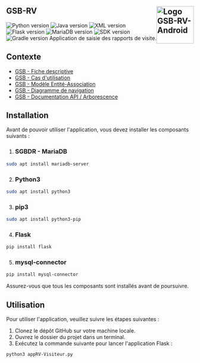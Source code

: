 ## GSB-RV <img src="https://user-images.githubusercontent.com/102319778/230720966-cb56e373-2646-4edc-bde0-08bfc8e55956.png" alt="Logo GSB-RV-Android" style="float: right; width: 100px;">
   ![Python version](https://img.shields.io/badge/Python-3.10.6-blue) ![Java version](https://img.shields.io/badge/Java-11.0.13-navy) ![XML version](https://img.shields.io/badge/XML-1.0-orange) ![Flask version](https://img.shields.io/badge/Flask-2.2.3-pink) ![MariaDB version](https://img.shields.io/badge/MariaDB-15.1-red) ![SDK version](https://img.shields.io/badge/SDK-32-Gold) ![Gradle version](https://img.shields.io/badge/Gradle-7.4-yellow) 
Application de saisie des rapports de visite. 

## Contexte

- [GSB - Fiche descriptive](https://github.com/R-Mehdi94/GSB-RV-ANDROID-DOC/blob/master/doc/01-GSB-AppliRV-FicheDescriptive.pdf)
- [GSB - Cas d'utilisation](https://github.com/R-Mehdi94/GSB-RV-ANDROID-DOC/blob/master/doc/02-GSB-AppliRV-Visiteur-UC.pdf)
- [GSB - Modèle Entité-Association](https://github.com/R-Mehdi94/GSB-RV-ANDROID-DOC/blob/master/doc/03-GSB-AppliRV-MEA.pdf)
- [GSB - Diagramme de navigation](https://github.com/R-Mehdi94/GSB-RV-ANDROID-DOC/blob/master/doc/04-GSB-AppliRV-Navigation.pdf)
- [GSB - Documentation API / Arborescence](https://github.com/R-Mehdi94/GSB-RV-ANDROID-DOC/blob/master/doc/05-GSB-AppliRV-Documentation-API.pdf)

## Installation

Avant de pouvoir utiliser l'application, vous devez installer les composants suivants :

1. ### SGBDR - MariaDB

  ``` bash 
  sudo apt install mariadb-server
  ```

2. ### Python3

  ``` bash 
  sudo apt install python3
  ```

3. ### pip3

  ``` bash 
  sudo apt install python3-pip
  ```

4. ### Flask

  ``` bash 
  pip install flask
  ```

5. ### mysql-connector

  ``` bash 
  pip install mysql-connector
  ```

Assurez-vous que tous les composants sont installés avant de poursuivre.

## Utilisation

Pour utiliser l'application, veuillez suivre les étapes suivantes :

1. Clonez le dépôt GitHub sur votre machine locale.
2. Ouvrez le dossier du projet dans un terminal.
3. Exécutez la commande suivante pour lancer l'application Flask : 
``` bash 
python3 appRV-Visiteur.py
```
